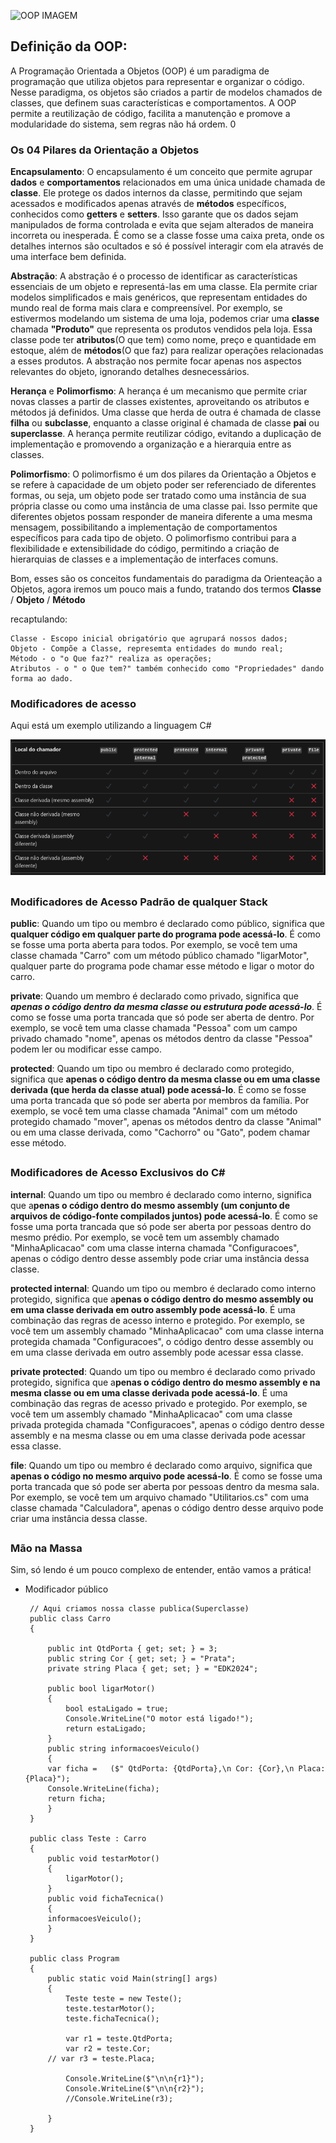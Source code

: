 ![OOP IMAGEM](https://i0.wp.com/www.institutedata.com/wp-content/uploads/2024/01/Defining-Object-Oriented-Programming-.png?resize=470%2C470&ssl=1)

## Definição da OOP:
A Programação Orientada a Objetos (OOP) é um paradigma de programação que utiliza objetos para representar e organizar o código. Nesse paradigma, os objetos são criados a partir de modelos chamados de classes, que definem suas características e comportamentos. A OOP permite a reutilização de código, facilita a manutenção e promove a modularidade do sistema, sem regras não há ordem.    0


### Os 04 Pilares da Orientação a Objetos

**Encapsulamento**: O encapsulamento é um conceito que permite agrupar **dados** e **comportamentos** relacionados em uma única unidade chamada de **classe**. Ele protege os dados internos da classe, permitindo que sejam acessados e modificados apenas através de **métodos** específicos, conhecidos como **getters** e **setters**. Isso garante que os dados sejam manipulados de forma controlada e evita que sejam alterados de maneira incorreta ou inesperada. É como se a classe fosse uma caixa preta, onde os detalhes internos são ocultados e só é possível interagir com ela através de uma interface bem definida.

**Abstração**: A abstração é o processo de identificar as características essenciais de um objeto e representá-las em uma classe. Ela permite criar modelos simplificados e mais genéricos, que representam entidades do mundo real de forma mais clara e compreensível. Por exemplo, se estivermos modelando um sistema de uma loja, podemos criar uma **classe** chamada **"Produto"** que representa os produtos vendidos pela loja. Essa classe pode ter **atributos**(O que tem) como nome, preço e quantidade em estoque, além de **métodos**(O que faz) para realizar operações relacionadas a esses produtos. A abstração nos permite focar apenas nos aspectos relevantes do objeto, ignorando detalhes desnecessários.

**Herança** e **Polimorfismo**: A herança é um mecanismo que permite criar novas classes a partir de classes existentes, aproveitando os atributos e métodos já definidos. Uma classe que herda de outra é chamada de classe **filha** ou **subclasse**, enquanto a classe original é chamada de classe **pai** ou **superclasse**. A herança permite reutilizar código, evitando a duplicação de implementação e promovendo a organização e a hierarquia entre as classes.

**Polimorfismo**: O polimorfismo é um dos pilares da Orientação a Objetos e se refere à capacidade de um objeto poder ser referenciado de diferentes formas, ou seja, um objeto pode ser tratado como uma instância de sua própria classe ou como uma instância de uma classe pai. Isso permite que diferentes objetos possam responder de maneira diferente a uma mesma mensagem, possibilitando a implementação de comportamentos específicos para cada tipo de objeto. O polimorfismo contribui para a flexibilidade e extensibilidade do código, permitindo a criação de hierarquias de classes e a implementação de interfaces comuns. 

Bom, esses são os conceitos fundamentais do paradigma da Orienteação a Objetos, agora iremos um pouco mais a fundo, tratando dos termos **Classe** / **Objeto** / **Método**

recaptulando:

    Classe - Escopo inicial obrigatório que agrupará nossos dados;  
    Objeto - Compõe a Classe, represemta entidades do mundo real;
    Método - o "o Que faz?" realiza as operações;
    Atributos - o " o Que tem?" também conhecido como "Propriedades" dando forma ao dado.


### Modificadores de acesso
Aqui está um exemplo utilizando a linguagem C#

![CLASSES IMAGEM](/img/classes.png)

##

### Modificadores de Acesso Padrão de qualquer Stack  

**public**: Quando um tipo ou membro é declarado como público, significa que **qualquer código em qualquer parte do programa pode acessá-lo**. É como se fosse uma porta aberta para todos. Por exemplo, se você tem uma classe chamada "Carro" com um método público chamado "ligarMotor", qualquer parte do programa pode chamar esse método e ligar o motor do carro.

**private**: Quando um membro é declarado como privado, significa que ***apenas o código dentro da mesma classe ou estrutura pode acessá-lo***. É como se fosse uma porta trancada que só pode ser aberta de dentro. Por exemplo, se você tem uma classe chamada "Pessoa" com um campo privado chamado "nome", apenas os métodos dentro da classe "Pessoa" podem ler ou modificar esse campo.

**protected**: Quando um tipo ou membro é declarado como protegido, significa que **apenas o código dentro da mesma classe ou em uma classe derivada (que herda da classe atual) pode acessá-lo**. É como se fosse uma porta trancada que só pode ser aberta por membros da família. Por exemplo, se você tem uma classe chamada "Animal" com um método protegido chamado "mover", apenas os métodos dentro da classe "Animal" ou em uma classe derivada, como "Cachorro" ou "Gato", podem chamar esse método.
##

### Modificadores de Acesso Exclusivos do C#

**internal**: Quando um tipo ou membro é declarado como interno, significa que a**penas o código dentro do mesmo assembly (um conjunto de arquivos de código-fonte compilados juntos) pode acessá-lo**. É como se fosse uma porta trancada que só pode ser aberta por pessoas dentro do mesmo prédio. Por exemplo, se você tem um assembly chamado "MinhaAplicacao" com uma classe interna chamada "Configuracoes", apenas o código dentro desse assembly pode criar uma instância dessa classe.

**protected internal**: Quando um tipo ou membro é declarado como interno protegido, significa que a**penas o código dentro do mesmo assembly ou em uma classe derivada em outro assembly pode acessá-lo**. É uma combinação das regras de acesso interno e protegido. Por exemplo, se você tem um assembly chamado "MinhaAplicacao" com uma classe interna protegida chamada "Configuracoes", o código dentro desse assembly ou em uma classe derivada em outro assembly pode acessar essa classe.

**private protected**: Quando um tipo ou membro é declarado como privado protegido, significa que a**penas o código dentro do mesmo assembly e na mesma classe ou em uma classe derivada pode acessá-lo**. É uma combinação das regras de acesso privado e protegido. Por exemplo, se você tem um assembly chamado "MinhaAplicacao" com uma classe privada protegida chamada "Configuracoes", apenas o código dentro desse assembly e na mesma classe ou em uma classe derivada pode acessar essa classe.

**file**: Quando um tipo ou membro é declarado como arquivo, significa que **apenas o código no mesmo arquivo pode acessá-lo**. É como se fosse uma porta trancada que só pode ser aberta por pessoas dentro da mesma sala. Por exemplo, se você tem um arquivo chamado "Utilitarios.cs" com uma classe chamada "Calculadora", apenas o código dentro desse arquivo pode criar uma instância dessa classe.

##


### Mão na Massa 
Sim, só lendo é um pouco complexo de entender, então vamos a prática!

 - Modificador público 

        // Aqui criamos nossa classe publica(Superclasse)
        public class Carro
        {
        
            public int QtdPorta { get; set; } = 3;
            public string Cor { get; set; } = "Prata";
            private string Placa { get; set; } = "EDK2024";
                
            public bool ligarMotor()
            {
                bool estaLigado = true;
                Console.WriteLine("O motor está ligado!");
                return estaLigado;
            }
            public string informacoesVeiculo()
            {
            var ficha =   ($" QtdPorta: {QtdPorta},\n Cor: {Cor},\n Placa: {Placa}");
            Console.WriteLine(ficha);
            return ficha;
            }
        }

        public class Teste : Carro
        {
            public void testarMotor()
            {
                ligarMotor();
            }
            public void fichaTecnica()
            {
            informacoesVeiculo();
            }
        }

        public class Program
        {
            public static void Main(string[] args)
            {
                Teste teste = new Teste();
                teste.testarMotor();
                teste.fichaTecnica();
                
                var r1 = teste.QtdPorta;
                var r2 = teste.Cor;
            // var r3 = teste.Placa;
                
                Console.WriteLine($"\n\n{r1}");
                Console.WriteLine($"\n\n{r2}");
                //Console.WriteLine(r3);
                
            }
        }








